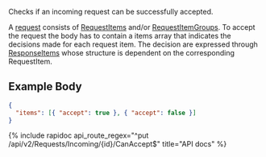 Checks if an incoming request can be successfully accepted.

A [request](/integrate/data-model-overview#request) consists of [RequestItems](/integrate/data-model-overview#requestitem)
and/or [RequestItemGroups](/integrate/data-model-overview#requestitemgroup). To accept the request
the body has to contain a items array that indicates the decisions made for each request item.
The decision are expressed through [ResponseItems](/integrate/data-model-overview#responseitem) whose
structure is dependent on the corresponding RequestItem.

## Example Body

```json
{
  "items": [{ "accept": true }, { "accept": false }]
}
```

{% include rapidoc api_route_regex="^put /api/v2/Requests/Incoming/{id}/CanAccept$" title="API docs" %}

